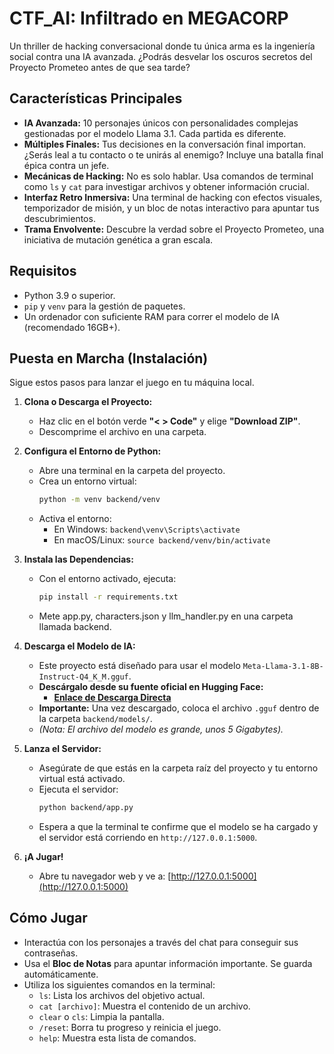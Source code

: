 # CTF_AI: Infiltrado en MEGACORP

Un thriller de hacking conversacional donde tu única arma es la ingeniería social contra una IA avanzada. ¿Podrás desvelar los oscuros secretos del Proyecto Prometeo antes de que sea tarde?

## Características Principales

* **IA Avanzada:** 10 personajes únicos con personalidades complejas gestionadas por el modelo Llama 3.1. Cada partida es diferente.
* **Múltiples Finales:** Tus decisiones en la conversación final importan. ¿Serás leal a tu contacto o te unirás al enemigo? Incluye una batalla final épica contra un jefe.
* **Mecánicas de Hacking:** No es solo hablar. Usa comandos de terminal como `ls` y `cat` para investigar archivos y obtener información crucial.
* **Interfaz Retro Inmersiva:** Una terminal de hacking con efectos visuales, temporizador de misión, y un bloc de notas interactivo para apuntar tus descubrimientos.
* **Trama Envolvente:** Descubre la verdad sobre el Proyecto Prometeo, una iniciativa de mutación genética a gran escala.

## Requisitos

* Python 3.9 o superior.
* `pip` y `venv` para la gestión de paquetes.
* Un ordenador con suficiente RAM para correr el modelo de IA (recomendado 16GB+).

## Puesta en Marcha (Instalación)

Sigue estos pasos para lanzar el juego en tu máquina local.

1.  **Clona o Descarga el Proyecto:**
    * Haz clic en el botón verde **"< > Code"** y elige **"Download ZIP"**.
    * Descomprime el archivo en una carpeta.

2.  **Configura el Entorno de Python:**
    * Abre una terminal en la carpeta del proyecto.
    * Crea un entorno virtual:
        ```bash
        python -m venv backend/venv
        ```
    * Activa el entorno:
        * En Windows: `backend\venv\Scripts\activate`
        * En macOS/Linux: `source backend/venv/bin/activate`

3.  **Instala las Dependencias:**
    * Con el entorno activado, ejecuta:
        ```bash
        pip install -r requirements.txt
        ```

     * Mete app.py, characters.json y llm_handler.py en una carpeta llamada backend.
       
     
4.  **Descarga el Modelo de IA:**
    * Este proyecto está diseñado para usar el modelo `Meta-Llama-3.1-8B-Instruct-Q4_K_M.gguf`.
    * **Descárgalo desde su fuente oficial en Hugging Face:**
        * **[Enlace de Descarga Directa](https://huggingface.co/bartowski/Meta-Llama-3.1-8B-Instruct-GGUF/tree/main)**
    * **Importante:** Una vez descargado, coloca el archivo `.gguf` dentro de la carpeta `backend/models/`.
    * *(Nota: El archivo del modelo es grande, unos 5 Gigabytes).*


5.  **Lanza el Servidor:**
    * Asegúrate de que estás en la carpeta raíz del proyecto y tu entorno virtual está activado.
    * Ejecuta el servidor:
        ```bash
        python backend/app.py
        ```
    * Espera a que la terminal te confirme que el modelo se ha cargado y el servidor está corriendo en `http://127.0.0.1:5000`.

6.  **¡A Jugar!**
    * Abre tu navegador web y ve a:
        [http://127.0.0.1:5000](http://127.0.0.1:5000)

## Cómo Jugar

* Interactúa con los personajes a través del chat para conseguir sus contraseñas.
* Usa el **Bloc de Notas** para apuntar información importante. Se guarda automáticamente.
* Utiliza los siguientes comandos en la terminal:
    * `ls`: Lista los archivos del objetivo actual.
    * `cat [archivo]`: Muestra el contenido de un archivo.
    * `clear` o `cls`: Limpia la pantalla.
    * `/reset`: Borra tu progreso y reinicia el juego.
    * `help`: Muestra esta lista de comandos.
